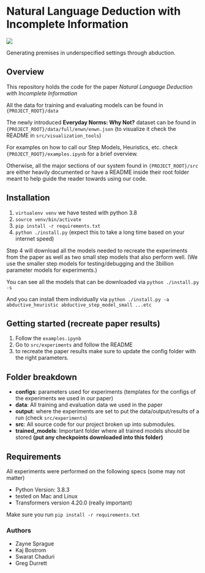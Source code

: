 # Natural Language Deduction with Incomplete Information


<image src="./images/overview.png"></image>

Generating premises in underspecified settings through abduction.

## Overview

This repository holds the code for the paper _Natural Language Deduction with Incomplete Information_

All the data for training and evaluating models can be found in `{PROJECT_ROOT}/data`

The newly introduced **Everyday Norms: Why Not?** dataset can be found in `{PROJECT_ROOT}/data/full/enwn/enwn.json`
(to visualize it check the README in `src/visualization_tools`)

For examples on how to call our Step Models, Heuristics, etc. check `{PROJECT_ROOT}/examples.ipynb` for a brief overview.

Otherwise, all the major sections of our system found in `{PROJECT_ROOT}/src` are either heavily documented or have a
README inside their root folder meant to help guide the reader towards using our code.

## Installation

1. `virtualenv venv` we have tested with python 3.8
2. `source venv/bin/activate`
3. `pip install -r requirements.txt`
4. `python ./install.py` (expect this to take a long time based on your internet speed)

Step 4 will download all the models needed to recreate the experiments from the paper as well as two small step models
that also perform well.  (We use the smaller step models for testing/debugging and the 3billion parameter models for
experiments.)

You can see all the models that can be downloaded via
`python ./install.py -s` 

And you can install them individually via
`python ./install.py -a abductive_heuristic abductive_step_model_small ...etc`

## Getting started (recreate paper results)

1. Follow the `examples.ipynb`
2. Go to `src/experiments` and follow the README
3. to recreate the paper results make sure to update the config folder with the right parameters.


## Folder breakdown
- **configs**: parameters used for experiments (templates for the configs of the experiments we used in our paper)
- **data**: All training and evaluation data we used in the paper
- **output**: where the experiments are set to put the data/output/results of a run (check `src/experiments`)
- **src**: All source code for our project broken up into submodules.
- **trained_models**: Important folder where all trained models should be stored **(put any checkpoints downloaded into this folder)**

## Requirements
All experiments were performed on the following specs (some may not matter)

- Python Version: 3.8.3
- tested on Mac and Linux
- Transformers version 4.20.0 (really important)

Make sure you run `pip install -r requirements.txt`

### Authors
- Zayne Sprague
- Kaj Bostrom
- Swarat Chaduri
- Greg Durrett


